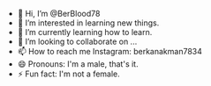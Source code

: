 - 👋 Hi, I’m @BerBlood78
- 👀 I’m interested in learning new things.
- 🌱 I’m currently learning how to learn.
- 💞️ I’m looking to collaborate on ...
- 📫 How to reach me Instagram: berkanakman7834
- 😄 Pronouns: I'm a male, that's it.
- ⚡ Fun fact: I'm not a female.
